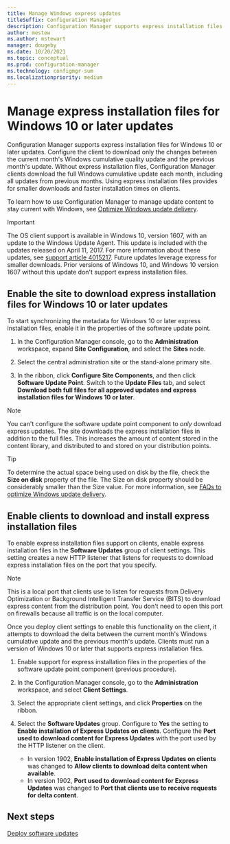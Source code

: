 ```yaml
---
title: Manage Windows express updates
titleSuffix: Configuration Manager
description: Configuration Manager supports express installation files for Windows 10 or later, which provide smaller downloads and faster installation times on clients.
author: mestew
ms.author: mstewart
manager: dougeby
ms.date: 10/20/2021
ms.topic: conceptual
ms.prod: configuration-manager
ms.technology: configmgr-sum
ms.localizationpriority: medium
---
```


# Manage express installation files for Windows 10 or later updates

Configuration Manager supports express installation files for Windows 10 or later updates. Configure the client to download only the changes between the current month's Windows cumulative quality update and the previous month's update. Without express installation files, Configuration Manager clients download the full Windows cumulative update each month, including all updates from previous months. Using express installation files provides for smaller downloads and faster installation times on clients.

To learn how to use Configuration Manager to manage update content to stay current with Windows, see [Optimize Windows update delivery](optimize-windows-10-update-delivery.md).  


> [!IMPORTANT]  
> The OS client support is available in Windows 10, version 1607, with an update to the Windows Update Agent. This update is included with the updates released on April 11, 2017. For more information about these updates, see [support article 4015217](https://support.microsoft.com/kb/4015217). Future updates leverage express for smaller downloads. Prior versions of Windows 10, and Windows 10 version 1607 without this update don't support express installation files.  


## Enable the site to download express installation files for Windows 10 or later updates
To start synchronizing the metadata for Windows 10 or later express installation files, enable it in the properties of the software update point.  

1. In the Configuration Manager console, go to the **Administration** workspace, expand **Site Configuration**, and select the **Sites** node.  

2. Select the central administration site or the stand-alone primary site.  

3. In the ribbon, click **Configure Site Components**, and then click **Software Update Point**. Switch to the **Update Files** tab, and select **Download both full files for all approved updates and express installation files for Windows 10 or later**.

> [!NOTE]    
> You can't configure the software update point component to *only* download express updates.  The site downloads the express installation files in addition to the full files. This increases the amount of content stored in the content library, and distributed to and stored on your distribution points.

> [!Tip]  
> To determine the actual space being used on disk by the file, check the **Size on disk** property of the file. The Size on disk property should be considerably smaller than the Size value. For more information, see [FAQs to optimize Windows update delivery](optimize-windows-10-update-delivery.md#bkmk_faq).  


## Enable clients to download and install express installation files
To enable express installation files support on clients, enable express installation files in the **Software Updates** group of client settings. This setting creates a new HTTP listener that listens for requests to download express installation files on the port that you specify.

> [!NOTE]    
> This is a local port that clients use to listen for requests from Delivery Optimization or Background Intelligent Transfer Service (BITS) to download express content from the distribution point. You don't need to open this port on firewalls because all traffic is on the local computer.  

Once you deploy client settings to enable this functionality on the client, it attempts to download the delta between the current month's Windows cumulative update and the previous month's update. Clients must run a version of Windows 10 or later that supports express installation files.  

1. Enable support for express installation files in the properties of the software update point component (previous procedure).  

2. In the Configuration Manager console, go to the **Administration** workspace, and select **Client Settings**.  

3. Select the appropriate client settings, and click **Properties** on the ribbon.  

4. Select the **Software Updates** group. Configure to **Yes** the setting to **Enable installation of Express Updates on clients**. Configure the **Port used to download content for Express Updates** with the port used by the HTTP listener on the client.
    - In version 1902, **Enable installation of Express Updates on clients** was changed to **Allow clients to download delta content when available**.
    - In version 1902, **Port used to download content for Express Updates** was changed to **Port that clients use to receive requests for delta content**.
    

## Next steps

[Deploy software updates](deploy-software-updates.md)

